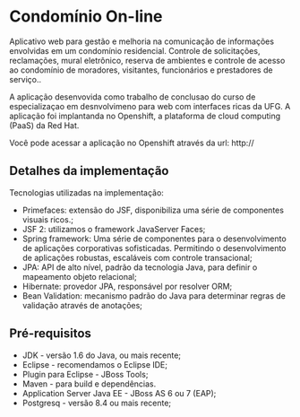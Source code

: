 Condomínio On-line
===============

Aplicativo web para gestão e melhoria na comunicação de informações envolvidas em um condomínio residencial. Controle de solicitações, reclamações, mural eletrônico, reserva de ambientes e controle de acesso ao condomínio de moradores, visitantes, funcionários e
prestadores de serviço..

A aplicação desenvovida como trabalho de conclusao do curso de especializaçao em desnvolvimeno para web com interfaces ricas da UFG. A aplicação foi implantanda no Openshift, a plataforma de cloud computing (PaaS) da Red Hat.

Você pode acessar a aplicação no Openshift através da url: http://

Detalhes da implementação
-------
Tecnologias utilizadas na implementação:
* Primefaces: extensão do JSF, disponibiliza uma série de componentes visuais ricos.;
* JSF 2: utilizamos o framework JavaServer Faces;
* Spring framework: Uma série de componentes para o desenvolvimento de aplicações corporativas sofisticadas. Permitindo o desenvolvimento de aplicações robustas, escaláveis com controle transacional;
* JPA: API de alto nível, padrão da tecnologia Java, para definir o mapeamento objeto relacional;
* Hibernate: provedor JPA, responsável por resolver ORM;
* Bean Validation: mecanismo padrão do Java para determinar regras de validação através de anotações;

Pré-requisitos
-------
* JDK - versão 1.6 do Java, ou mais recente;
* Eclipse - recomendamos o Eclipse IDE;
* Plugin para Eclipse - JBoss Tools;
* Maven - para build e dependências.
* Application Server Java EE - JBoss AS 6 ou 7 (EAP);
* Postgresq - versão 8.4 ou mais recente;
